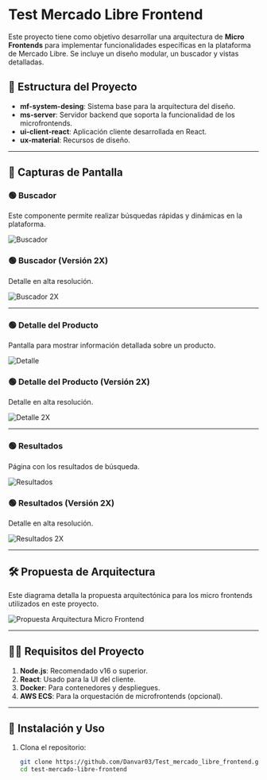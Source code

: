 # Test Mercado Libre Frontend

Este proyecto tiene como objetivo desarrollar una arquitectura de **Micro Frontends** para implementar funcionalidades específicas en la plataforma de Mercado Libre. Se incluye un diseño modular, un buscador y vistas detalladas.

## 📂 Estructura del Proyecto

- **mf-system-desing**: Sistema base para la arquitectura del diseño.
- **ms-server**: Servidor backend que soporta la funcionalidad de los microfrontends.
- **ui-client-react**: Aplicación cliente desarrollada en React.
- **ux-material**: Recursos de diseño.

---

## 📸 Capturas de Pantalla

### 🟢 **Buscador**
Este componente permite realizar búsquedas rápidas y dinámicas en la plataforma.

![Buscador](./images/01_Buscador.png)

### 🟢 **Buscador (Versión 2X)**
Detalle en alta resolución.

![Buscador 2X](./images/01_Buscador@2x.png.png)

---

### 🟢 **Detalle del Producto**
Pantalla para mostrar información detallada sobre un producto.

![Detalle](./images/02_Detalle.png)

### 🟢 **Detalle del Producto (Versión 2X)**
Detalle en alta resolución.

![Detalle 2X](./images/02_Detalle@2x.png.png)

---

### 🟢 **Resultados**
Página con los resultados de búsqueda.

![Resultados](./images/02_Resultados.png)

### 🟢 **Resultados (Versión 2X)**
Detalle en alta resolución.

![Resultados 2X](./images/02_Resultados@2x.png.png)

---

## 🛠️ Propuesta de Arquitectura
Este diagrama detalla la propuesta arquitectónica para los micro frontends utilizados en este proyecto.

![Propuesta Arquitectura Micro Frontend](./images/Propuesta_Arquitectura_Micro_Frontend.drawio.png)

---

## 🧑‍💻 Requisitos del Proyecto

1. **Node.js**: Recomendado v16 o superior.
2. **React**: Usado para la UI del cliente.
3. **Docker**: Para contenedores y despliegues.
4. **AWS ECS**: Para la orquestación de microfrontends (opcional).

---

## 🚀 Instalación y Uso

1. Clona el repositorio:
   ```bash
   git clone https://github.com/Danvar03/Test_mercado_libre_frontend.gitgit
   cd test-mercado-libre-frontend
